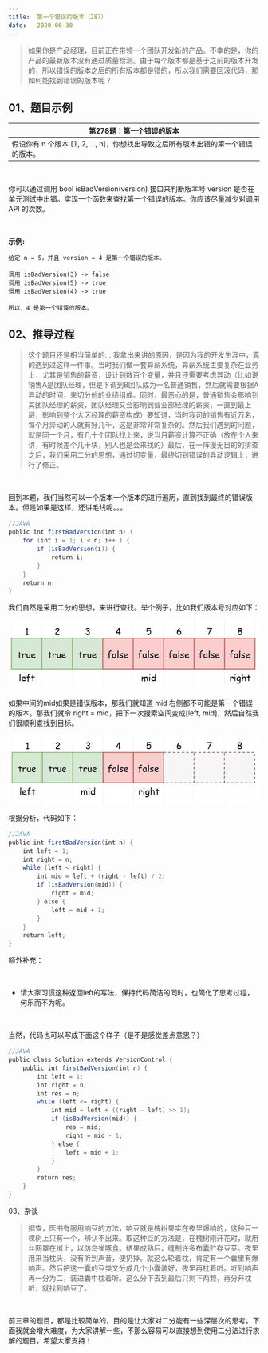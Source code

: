 ```yaml
---
title:	第一个错误的版本（287）
date:	2020-06-30
---
```


> 如果你是产品经理，目前正在带领一个团队开发新的产品。不幸的是，你的产品的最新版本没有通过质量检测。由于每个版本都是基于之前的版本开发的，所以错误的版本之后的所有版本都是错的，所以我们需要回滚代码，那如何能找到错误的版本呢？

## 01、题目示例

| 第278题：第一个错误的版本                                    |
| ------------------------------------------------------------ |
| 假设你有 n 个版本 [1, 2, ..., n]，你想找出导致之后所有版本出错的第一个错误的版本。 |

<br/>

你可以通过调用 bool isBadVersion(version) 接口来判断版本号 version 是否在单元测试中出错。实现一个函数来查找第一个错误的版本。你应该尽量减少对调用 API 的次数。

<br/>

**示例:**

```
给定 n = 5，并且 version = 4 是第一个错误的版本。

调用 isBadVersion(3) -> false
调用 isBadVersion(5) -> true
调用 isBadVersion(4) -> true

所以，4 是第一个错误的版本。
```

## 02、推导过程

> 这个题目还是相当简单的....我拿出来讲的原因，是因为我的开发生涯中，真的遇到过这样一件事。当时我们做一套算薪系统，算薪系统主要复杂在业务上，尤其是销售的薪资，设计到数百个变量，并且还需要考虑异动（比如说销售A是团队经理，但是下调到B团队成为一名普通销售，然后就需要根据A异动的时间，来切分他的业绩组成。同时，最恶心的是，普通销售会影响到其团队经理的薪资，团队经理又会影响到营业部经理的薪资，一直到最上层，影响到整个大区经理的薪资构成）要知道，当时我司的销售有近万名，每个月异动的人就有好几千，这是非常非常复杂的。然后我们遇到的问题，就是同一个月，有几十个团队找上来，说当月薪资计算不正确（放在个人来讲，有时候差个几十块，别人也是会来找的）最后，在一阵漫无目的的排查之后，我们采用二分的思想，通过切变量，最终切到错误的异动逻辑上，进行了修正。

<br/>

回到本题，我们当然可以一个版本一个版本的进行遍历，直到找到最终的错误版本。但是如果是这样，还讲毛线呢。。。

```java
//JAVA
public int firstBadVersion(int n) {
    for (int i = 1; i < n; i++ ) {
        if (isBadVersion(i)) {
            return i;
        }
    }
    return n;
}
```

我们自然是采用二分的思想，来进行查找。举个例子，比如我们版本号对应如下：

<img src="./903/1.jpg" alt="PNG" style="zoom: 80%;" />

如果中间的mid如果是错误版本，那我们就知道 mid 右侧都不可能是第一个错误的版本。那我们就令 right = mid，把下一次搜索空间变成[left, mid]，然后自然我们很顺利查找到目标。

<img src="./903/2.jpg" alt="PNG" style="zoom: 80%;" />

根据分析，代码如下：

```java
//JAVA 
public int firstBadVersion(int n) { 
    int left = 1; 
    int right = n; 
    while (left < right) { 
        int mid = left + (right - left) / 2;
        if (isBadVersion(mid)) { 
            right = mid;
        } else {
            left = mid + 1;
        }
    }
    return left;
}
```

额外补充：

<br/>

- 请大家习惯这种返回left的写法，保持代码简洁的同时，也简化了思考过程，何乐而不为呢。

<br/>

当然，代码也可以写成下面这个样子（是不是感觉差点意思？）

```java
//JAVA 
public class Solution extends VersionControl {
    public int firstBadVersion(int n) { 
        int left = 1; 
        int right = n; 
        int res = n; 
        while (left <= right) { 
            int mid = left + ((right - left) >> 1);
            if (isBadVersion(mid)) {
                res = mid;
                right = mid - 1;
            } else {
                left = mid + 1;
            }
        }
        return res;
    }
}
```

03、杂谈

> 据查，医书有服用响豆的方法，响豆就是槐树果实在夜里爆响的，这种豆一棵树上只有一个，辨认不出来。取这种豆的方法是，在槐树刚开花时，就用丝网罩在树上，以防鸟雀啄食。结果成熟后，缝制许多布囊贮存豆荚。夜里用来当枕头，没有听到声音，便扔掉。就这么轮着枕，肯定有一个囊里有爆响声。然后把这一囊的豆类又分成几个小囊装好，夜里再枕着听。听到响声再一分为二，装进囊中枕着听。这么分下去到最后只剩下两颗，再分开枕听，就找到响豆了。

<br/>

前三章的题目，都是比较简单的，目的是让大家对二分能有一些深层次的思考。下面我就会增大难度，为大家讲解一些，不那么容易可以直接想到使用二分法进行求解的题目，希望大家支持！